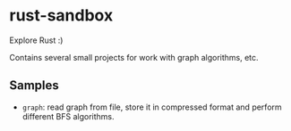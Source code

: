 # rust-sandbox

Explore Rust :)

Contains several small projects for work with graph algorithms, etc.

## Samples
- `graph`: read graph from file, store it in compressed format and perform different BFS algorithms.